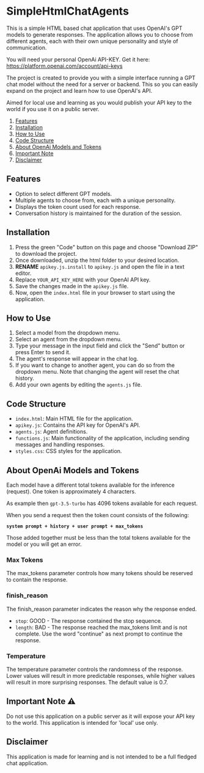 # SimpleHtmlChatAgents
This is a simple HTML based chat application that uses OpenAI's GPT models to generate responses. The application allows you to choose from different agents, each with their own unique personality and style of communication.

You will need your personal OpenAi API-KEY. Get it here: https://platform.openai.com/account/api-keys

The project is created to provide you with a simple interface running a GPT chat model without the need for a server or backend. This so you can easily expand on the project and learn how to use OpenAI's API.

Aimed for local use and learning as you would publish your API key to the world if you use it on a public server.

1. [Features](#features)
2. [Installation](#installation)
3. [How to Use](#how-to-use)
4. [Code Structure](#code-structure)
5. [About OpenAi Models and Tokens](#About-OpenAi-Models-and-Tokens)
6. [Important Note](#important-note)
7. [Disclaimer](#disclaimer)

## Features
- Option to select different GPT models.
- Multiple agents to choose from, each with a unique personality.
- Displays the token count used for each response.
- Conversation history is maintained for the duration of the session.

## Installation
1. Press the green "Code" button on this page and choose "Download ZIP" to download the project.
2. Once downloaded, unzip the html folder to your desired location.
3. **RENAME** `apikey.js.install` to `apikey.js` and open the file in a text editor.
4. Replace `YOUR_API_KEY_HERE` with your OpenAI API key.
5. Save the changes made in the `apikey.js` file.
6. Now, open the `index.html` file in your browser to start using the application.

## How to Use

1. Select a model from the dropdown menu.
2. Select an agent from the dropdown menu.
3. Type your message in the input field and click the "Send" button or press Enter to send it.
4. The agent's response will appear in the chat log.
5. If you want to change to another agent, you can do so from the dropdown menu. Note that changing the agent will reset the chat history.
6. Add your own agents by editing the `agents.js` file.

## Code Structure

- `index.html`: Main HTML file for the application.
- `apikey.js`: Contains the API key for OpenAI's API.
- `agents.js`: Agent definitions.
- `functions.js`: Main functionality of the application, including sending messages and handling responses.
- `styles.css`: CSS styles for the application.

## About OpenAi Models and Tokens
Each model have a different total tokens available for the inference (request). One token is approximately 4 characters.

As example then `gpt-3.5-turbo` has 4096 tokens available for each request.

When you send a request then the token count consists of the following:

**`system prompt + history + user prompt + max_tokens`**

Those added together must be less than the total tokens available for the model or you will get an error.

### Max Tokens
The max_tokens parameter controls how many tokens should be reserved to contain the response.

### finish_reason
The finish_reason parameter indicates the reason why the response ended.
- `stop`: GOOD - The response contained the stop sequence.
- `length`: BAD - The response reached the max_tokens limit and is not complete. Use the word "continue" as next prompt to continue the response.

### Temperature
The temperature parameter controls the randomness of the response. Lower values will result in more predictable responses, while higher values will result in more surprising responses. The default value is 0.7.


## Important Note ⚠️

Do not use this application on a public server as it will expose your API key to the world. This application is intended for 'local' use only.

## Disclaimer

This application is made for learning and is not intended to be a full fledged chat application.